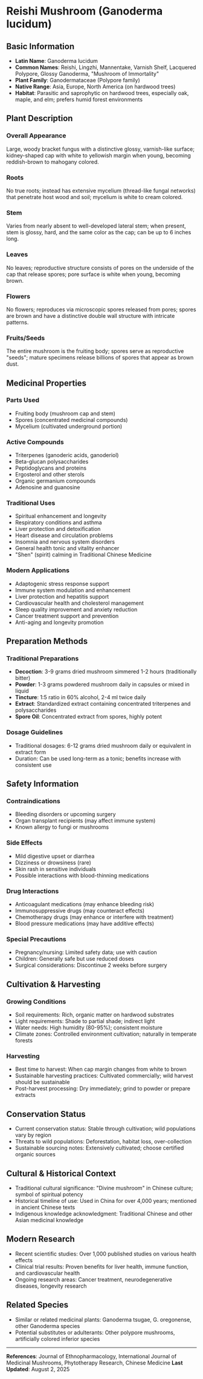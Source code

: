 # Reishi Mushroom (Ganoderma lucidum)

## Basic Information
- **Latin Name**: Ganoderma lucidum
- **Common Names**: Reishi, Lingzhi, Mannentake, Varnish Shelf, Lacquered Polypore, Glossy Ganoderma, "Mushroom of Immortality"
- **Plant Family**: Ganodermataceae (Polypore family)
- **Native Range**: Asia, Europe, North America (on hardwood trees)
- **Habitat**: Parasitic and saprophytic on hardwood trees, especially oak, maple, and elm; prefers humid forest environments

## Plant Description

### Overall Appearance
Large, woody bracket fungus with a distinctive glossy, varnish-like surface; kidney-shaped cap with white to yellowish margin when young, becoming reddish-brown to mahogany colored.

### Roots
No true roots; instead has extensive mycelium (thread-like fungal networks) that penetrate host wood and soil; mycelium is white to cream colored.

### Stem
Varies from nearly absent to well-developed lateral stem; when present, stem is glossy, hard, and the same color as the cap; can be up to 6 inches long.

### Leaves
No leaves; reproductive structure consists of pores on the underside of the cap that release spores; pore surface is white when young, becoming brown.

### Flowers
No flowers; reproduces via microscopic spores released from pores; spores are brown and have a distinctive double wall structure with intricate patterns.

### Fruits/Seeds
The entire mushroom is the fruiting body; spores serve as reproductive "seeds"; mature specimens release billions of spores that appear as brown dust.

## Medicinal Properties

### Parts Used
- Fruiting body (mushroom cap and stem)
- Spores (concentrated medicinal compounds)
- Mycelium (cultivated underground portion)

### Active Compounds
- Triterpenes (ganoderic acids, ganoderiol)
- Beta-glucan polysaccharides
- Peptidoglycans and proteins
- Ergosterol and other sterols
- Organic germanium compounds
- Adenosine and guanosine

### Traditional Uses
- Spiritual enhancement and longevity
- Respiratory conditions and asthma
- Liver protection and detoxification
- Heart disease and circulation problems
- Insomnia and nervous system disorders
- General health tonic and vitality enhancer
- "Shen" (spirit) calming in Traditional Chinese Medicine

### Modern Applications
- Adaptogenic stress response support
- Immune system modulation and enhancement
- Liver protection and hepatitis support
- Cardiovascular health and cholesterol management
- Sleep quality improvement and anxiety reduction
- Cancer treatment support and prevention
- Anti-aging and longevity promotion

## Preparation Methods

### Traditional Preparations
- **Decoction**: 3-9 grams dried mushroom simmered 1-2 hours (traditionally bitter)
- **Powder**: 1-3 grams powdered mushroom daily in capsules or mixed in liquid
- **Tincture**: 1:5 ratio in 60% alcohol, 2-4 ml twice daily
- **Extract**: Standardized extract containing concentrated triterpenes and polysaccharides
- **Spore Oil**: Concentrated extract from spores, highly potent

### Dosage Guidelines
- Traditional dosages: 6-12 grams dried mushroom daily or equivalent in extract form
- Duration: Can be used long-term as a tonic; benefits increase with consistent use

## Safety Information

### Contraindications
- Bleeding disorders or upcoming surgery
- Organ transplant recipients (may affect immune system)
- Known allergy to fungi or mushrooms

### Side Effects
- Mild digestive upset or diarrhea
- Dizziness or drowsiness (rare)
- Skin rash in sensitive individuals
- Possible interactions with blood-thinning medications

### Drug Interactions
- Anticoagulant medications (may enhance bleeding risk)
- Immunosuppressive drugs (may counteract effects)
- Chemotherapy drugs (may enhance or interfere with treatment)
- Blood pressure medications (may have additive effects)

### Special Precautions
- Pregnancy/nursing: Limited safety data; use with caution
- Children: Generally safe but use reduced doses
- Surgical considerations: Discontinue 2 weeks before surgery

## Cultivation & Harvesting

### Growing Conditions
- Soil requirements: Rich, organic matter on hardwood substrates
- Light requirements: Shade to partial shade; indirect light
- Water needs: High humidity (80-95%); consistent moisture
- Climate zones: Controlled environment cultivation; naturally in temperate forests

### Harvesting
- Best time to harvest: When cap margin changes from white to brown
- Sustainable harvesting practices: Cultivated commercially; wild harvest should be sustainable
- Post-harvest processing: Dry immediately; grind to powder or prepare extracts

## Conservation Status
- Current conservation status: Stable through cultivation; wild populations vary by region
- Threats to wild populations: Deforestation, habitat loss, over-collection
- Sustainable sourcing notes: Extensively cultivated; choose certified organic sources

## Cultural & Historical Context
- Traditional cultural significance: "Divine mushroom" in Chinese culture; symbol of spiritual potency
- Historical timeline of use: Used in China for over 4,000 years; mentioned in ancient Chinese texts
- Indigenous knowledge acknowledgment: Traditional Chinese and other Asian medicinal knowledge

## Modern Research
- Recent scientific studies: Over 1,000 published studies on various health effects
- Clinical trial results: Proven benefits for liver health, immune function, and cardiovascular health
- Ongoing research areas: Cancer treatment, neurodegenerative diseases, longevity research

## Related Species
- Similar or related medicinal plants: Ganoderma tsugae, G. oregonense, other Ganoderma species
- Potential substitutes or adulterants: Other polypore mushrooms, artificially colored inferior species

---

**References**: Journal of Ethnopharmacology, International Journal of Medicinal Mushrooms, Phytotherapy Research, Chinese Medicine
**Last Updated**: August 2, 2025